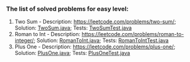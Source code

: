 ### The list of solved problems for easy level:

1. Two Sum - Description: https://leetcode.com/problems/two-sum/; Solution: [TwoSum.java](src/main/java/com/sinuke/TwoSum.java); Tests: [TwoSumTest.java](src/test/java/com/sinuke/TwoSumTest.java)
13. Roman to Int - Description: https://leetcode.com/problems/roman-to-integer/; Solution: [RomanToInt.java](src/main/java/com/sinuke/RomanToInt.java); Tests: [RomanToIntTest.java](src/test/java/com/sinuke/RomanToIntTest.java)
66. Plus One - Description: https://leetcode.com/problems/plus-one/; Solution: [PlusOne.java](src/main/java/com/sinuke/PlusOne.java); Tests: [PlusOneTest.java](src/test/java/com/sinuke/PlusOneTest.java)